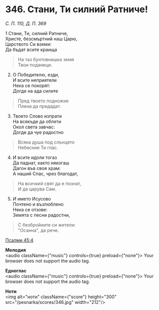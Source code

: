 # 346. Стани, Ти силний Ратниче!

_С. П. 110, Д. П. 369_

1 Стани, Ти, силний Ратниче,  
Христе, безсмъртний наш Царю,  
Царството Си вземи:  
Да бъдат всите краища  

> На таз бунтовнишка земя  
> Твои поданици.  

2. О Победителю, езди,  
И всите неприятели  
Нека се покорят:  
Догде на ада силите  

> Пред твоето подножие  
> Плена да предадат.  

3. Твоето Слово изпрати  
На всякъде да облети  
Окол света завчас:  
Догде да чуе радостно  

> Всяка душа под слънцето  
> Небесния Ти глас.  

4. И всите идоли тогаз  
Да паднат, както някогаш  
Дагон във своя храм:  
А наший Спас, чрез благодат,  

> На всичкий свят да е познат,  
> И да царува Сам.  

5. И името Исусово  
Почтено и възлюблено  
Нека се отзове:  
Земята с песни радостни,  

> С безбройните си жители:  
> "Осанна", да рече.

[Псалми 45:4](http://biblia.bg/index.php?k=19&g=45&s=4)

**Мелодия**  
<audio className={"music"} controls={true} preload={"none"}>
    <source src="/pesnarka/mp3/346.mp3" type="audio/mpeg"/>
    Your browser does not support the audio tag.
</audio>

**Едноглас**  
<audio className={"music"} controls={true} preload={"none"}>
    <source src="/pesnarka/transp/346.mp3" type="audio/mpeg"/>
    Your browser does not support the audio tag.
</audio>

**Ноти**  
<img alt="ноти" className={"score"} height="300" src="/pesnarka/scores/346.jpg" width="212"/>
